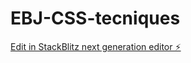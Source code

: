 # EBJ-CSS-tecniques

[Edit in StackBlitz next generation editor ⚡️](https://stackblitz.com/~/github.com/EvyBettina/EBJ-CSS-tecniques)